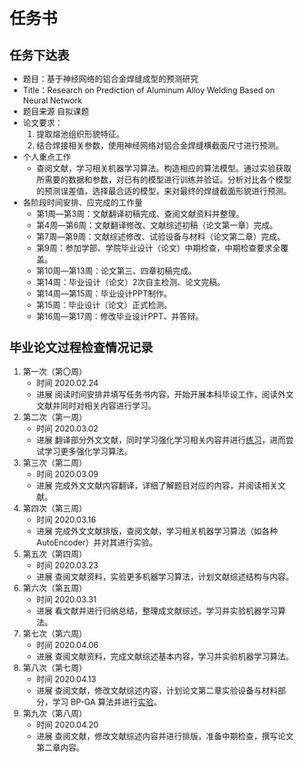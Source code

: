# 任务书

## 任务下达表

- 题目：基于神经网络的铝合金焊缝成型的预测研究
- Title：Research on Prediction of Aluminum Alloy Welding Based on Neural Network
- 题目来源 自拟课题
- 论文要求：
   1. 提取熔池组织形貌特征。
   2. 结合焊接相关参数，使用神经网络对铝合金焊缝横截面尺寸进行预测。
- 个人重点工作
   - 查阅文献，学习相关机器学习算法。构造相应的算法模型。通过实验获取所需要的数据和参数，对已有的模型进行训练并验证。分析对比各个模型的预测误差值，选择最合适的模型，来对最终的焊缝截面形貌进行预测。
- 各阶段时间安排、应完成的工作量
   - 第1周—第3周：文献翻译初稿完成、查阅文献资料并整理。
   - 第4周—第6周：文献翻译修改、文献综述初稿（论文第一章）完成。
   - 第7周—第9周：文献综述修改、试验设备与材料（论文第二章）完成。
   - 第9周：参加学部、学院毕业设计（论文）中期检查，中期检查要求全覆盖。
   - 第10周—第13周：论文第三、四章初稿完成。
   - 第14周：毕业设计（论文）2次自主检测、论文完稿。
   - 第14周—第15周：毕业设计PPT制作。
   - 第15周：毕业设计（论文）正式检测。
   - 第16周—第17周：修改毕业设计PPT、并答辩。

## 毕业论文过程检查情况记录

1. 第一次（第〇周）
   - 时间 2020.02.24
   - 进展 阅读时间安排并填写任务书内容，开始开展本科毕设工作，阅读外文文献并同时对相关内容进行学习。
2. 第二次（第一周）
   - 时间 2020.03.02
   - 进展 翻译部分外文文献，同时学习强化学习相关内容并进行[练习](https://github.com/cattidea/gomoku-alphazero)，进而尝试学习更多强化学习算法。
3. 第三次（第二周）
   - 时间 2020.03.09
   - 进展 完成外文文献内容翻译，详细了解题目对应的内容，并阅读相关文献。
4. 第四次（第三周）
   - 时间 2020.03.16
   - 进展 完成外文文献排版，查阅文献，学习相关机器学习算法（如各种 AutoEncoder）并对其进行实验。
5. 第五次（第四周）
   - 时间 2020.03.23
   - 进展 查阅文献资料，实验更多机器学习算法，计划文献综述结构与内容。
6. 第六次（第五周）
   - 时间 2020.03.31
   - 进展 看文献并进行归纳总结，整理成文献综述，学习并实验机器学习算法。
7. 第七次（第六周）
   - 时间 2020.04.06
   - 进展 查阅文献资料，完成文献综述基本内容，学习并实验机器学习算法。
8. 第八次（第七周）
   - 时间 2020.04.13
   - 进展 查阅文献，修改文献综述内容，计划论文第二章实验设备与材料部分，学习 BP-GA 算法并进行[实验](https://github.com/cattidea/bp-ga-pytorch)。
9. 第九次（第八周）
   - 时间 2020.04.20
   - 进展 查阅文献，修改文献综述内容并进行排版，准备中期检查，撰写论文第二章内容。
